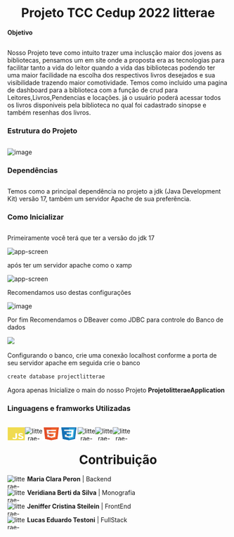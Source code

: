 
<h1 align="center">Projeto TCC Cedup 2022 litterae</h1
  
**Objetivo**

##
Nosso Projeto teve como intuito trazer uma inclusção maior dos jovens as bibliotecas, pensamos um em site onde a proposta 
era as tecnologias para facilitar tanto a vida do leitor quando a vida das bibliotecas podendo ter uma maior facilidade
na escolha dos respectivos livros desejados e sua visibilidade trazendo maior comotividade.
 Temos como incluido uma pagina de dashboard para a biblioteca com a função de crud para Leitores,Livros,Pendencias e 
locações. já o usuário poderá acessar todos os livros disponiveis pela biblioteca no qual foi cadastrado sinopse e 
também resenhas dos livros.

 ### Estrutura do Projeto
 ##
 ![image](https://user-images.githubusercontent.com/48250598/202895542-654367d7-524f-4086-823c-7896280f087e.png)
### Dependências
##
Temos como a principal dependência no projeto a jdk (Java Development Kit) versão 17, também um servidor
Apache de sua preferência.

### Como Inicializar 

##

Primeiramente você terá que ter a versão do jdk 17

<img src="https://user-images.githubusercontent.com/48250598/202895960-536cb0a9-570c-4962-880d-644467d9b937.png" alt="app-screen" width="200" />

após ter um servidor apache como o xamp 

<img src="https://user-images.githubusercontent.com/48250598/202896503-3fb0e423-0e40-4bd8-b425-de51f9acce17.png" alt="app-screen" width="200" />

Recomendamos uso destas configurações

![image](https://user-images.githubusercontent.com/48250598/202896582-8a250f4f-6fb1-4e02-998c-7e930dc477cd.png)

Por fim Recomendamos o DBeaver como JDBC para controle do Banco de dados

<img src="https://user-images.githubusercontent.com/48250598/202896724-34be8746-df89-4c57-8f12-0bcd6954de98.png" width="200" />

Configurando o banco, crie uma conexão localhost conforme a porta de seu servidor apache em seguida crie o banco

```sh
create database projectlitterae
```
Agora apenas Inicialize o main do nosso Projeto **ProjetolitteraeApplication**

### Linguagens e framworks Utilizadas 
<div align="center" style="display: inline_block"><br>
  <img align="left" alt="litterae-Js" height="30" width="40" src="https://raw.githubusercontent.com/devicons/devicon/master/icons/javascript/javascript-plain.svg">
  <img align="left" alt="litterae-Jquery" height="30" width="40" src="https://user-images.githubusercontent.com/48250598/202897901-1e1aec34-195f-4c55-a4b8-035bcdafe726.png">
  <img align="left" alt="litterae-HTML" height="30" width="40" src="https://raw.githubusercontent.com/devicons/devicon/master/icons/html5/html5-original.svg">
  <img align="left" alt="litterae-CSS" height="30" width="40" src="https://raw.githubusercontent.com/devicons/devicon/master/icons/css3/css3-original.svg">
  <img align="left" alt="litterae-Spring" height="30" width="40" src="https://user-images.githubusercontent.com/48250598/202897746-e2d57d5d-f482-44da-b786-2cdbc41eb43f.png">
  <img align="left" alt="litterae-Java" height="30" width="40" src="https://img.icons8.com/color/48/000000/java-coffee-cup-logo--v1.png">
  <img align="left" alt="litterae-Java" height="30" width="40" src="https://user-images.githubusercontent.com/48250598/202897986-cf7bef34-f57b-47e9-a0c6-f3b7b6e53ac2.png">
<br>
</div>
<h1 align="center">Contribuição</h1>
  
<a href="https://github.com/mariacperon"><img align="left" style="padding-right:5px"  alt="litterae-Spring" height="30" width="40" src="https://user-images.githubusercontent.com/48250598/202899575-13930d27-e00c-4cae-afa3-1224ac48de99.png"></a>**Maria Clara Peron** | Backend

<a href="https://www.instagram.com/nanaberti_/"><img align="left" style="padding-right:5px"  alt="litterae-Monografia" height="30" width="40" src="https://user-images.githubusercontent.com/48250598/202899899-489c2195-099f-4c8d-8b63-4b7a5023f89c.png"></a>**Veridiana Berti da Silva** | Monografia
 
<a href="https://www.instagram.com/jeniffersteilein/"><img align="left" style="padding-right:5px"  alt="litterae-FrontEnd" height="30" width="40" src="https://user-images.githubusercontent.com/48250598/202900049-5c97349a-dbfe-4da7-96f5-86ed98d3991d.png"></a>**Jeniffer Cristina Steilein** | FrontEnd
  
<a href="https://github.com/lucaseduardotestoni"><img align="left" style="padding-right:5px"  alt="litterae-FrontEnd" height="30" width="40" src="https://user-images.githubusercontent.com/48250598/202900442-06b98c2a-d64c-4028-8199-6a0be7532692.png"></a>**Lucas Eduardo Testoni** | FullStack

